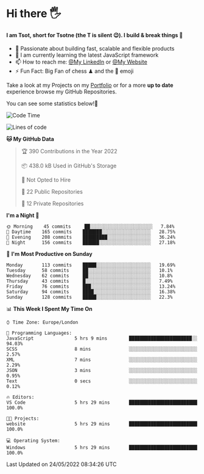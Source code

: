 # Hi there :raised_hand_with_fingers_splayed:
#### I am Tsot, short for Tsotne (the T is silent :wink:). I build & break things :space_invader:
- :telescope: Passionate about building fast, scalable and flexible products
- :seedling: I am currently learning the latest JavaScript framework 
- :mailbox: How to reach me: [@My LinkedIn](https://www.linkedin.com/in/tsotne-gvadzabia/) or [@My Website](https://tsotne.co.uk/contact)
- :zap: Fun Fact: Big Fan of chess ♟ and the 👾 emoji

Take a look at my Projects on my [Portfolio](https://tsotne.co.uk/) or for a more **up to date** experience browse my GitHub Repositories.

You can see some statistics below!:space_invader:
<!--START_SECTION:waka-->
![Code Time](http://img.shields.io/badge/Code%20Time-760%20hrs%2022%20mins-blue)

![Lines of code](https://img.shields.io/badge/From%20Hello%20World%20I%27ve%20Written-2%20Million%20lines%20of%20code-blue)

**🐱 My GitHub Data** 

> 🏆 390 Contributions in the Year 2022
 > 
> 📦 438.0 kB Used in GitHub's Storage 
 > 
> 🚫 Not Opted to Hire
 > 
> 📜 22 Public Repositories 
 > 
> 🔑 12 Private Repositories  
 > 
**I'm a Night 🦉** 

```text
🌞 Morning    45 commits     ██░░░░░░░░░░░░░░░░░░░░░░░   7.84% 
🌆 Daytime    165 commits    ███████░░░░░░░░░░░░░░░░░░   28.75% 
🌃 Evening    208 commits    █████████░░░░░░░░░░░░░░░░   36.24% 
🌙 Night      156 commits    ██████░░░░░░░░░░░░░░░░░░░   27.18%

```
📅 **I'm Most Productive on Sunday** 

```text
Monday       113 commits    █████░░░░░░░░░░░░░░░░░░░░   19.69% 
Tuesday      58 commits     ██░░░░░░░░░░░░░░░░░░░░░░░   10.1% 
Wednesday    62 commits     ██░░░░░░░░░░░░░░░░░░░░░░░   10.8% 
Thursday     43 commits     █░░░░░░░░░░░░░░░░░░░░░░░░   7.49% 
Friday       76 commits     ███░░░░░░░░░░░░░░░░░░░░░░   13.24% 
Saturday     94 commits     ████░░░░░░░░░░░░░░░░░░░░░   16.38% 
Sunday       128 commits    █████░░░░░░░░░░░░░░░░░░░░   22.3%

```


📊 **This Week I Spent My Time On** 

```text
⌚︎ Time Zone: Europe/London

💬 Programming Languages: 
JavaScript               5 hrs 9 mins        ███████████████████████░░   94.03% 
SCSS                     8 mins              ░░░░░░░░░░░░░░░░░░░░░░░░░   2.57% 
XML                      7 mins              ░░░░░░░░░░░░░░░░░░░░░░░░░   2.29% 
JSON                     3 mins              ░░░░░░░░░░░░░░░░░░░░░░░░░   0.95% 
Text                     0 secs              ░░░░░░░░░░░░░░░░░░░░░░░░░   0.12%

🔥 Editors: 
VS Code                  5 hrs 29 mins       █████████████████████████   100.0%

🐱‍💻 Projects: 
website                  5 hrs 29 mins       █████████████████████████   100.0%

💻 Operating System: 
Windows                  5 hrs 29 mins       █████████████████████████   100.0%

```


 Last Updated on 24/05/2022 08:34:26 UTC
<!--END_SECTION:waka-->
